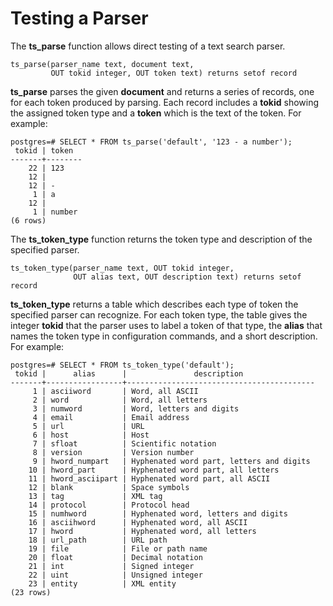 # Testing a Parser<a name="EN-US_TOPIC_0242370508"></a>

The  **ts\_parse**  function allows direct testing of a text search parser.

```
ts_parse(parser_name text, document text,
         OUT tokid integer, OUT token text) returns setof record
```

**ts\_parse**  parses the given  **document**  and returns a series of records, one for each token produced by parsing. Each record includes a  **tokid**  showing the assigned token type and a  **token**  which is the text of the token. For example:

```
postgres=# SELECT * FROM ts_parse('default', '123 - a number');
 tokid | token
-------+--------
    22 | 123
    12 |
    12 | -
     1 | a
    12 |
     1 | number
(6 rows)
```

The  **ts\_token\_type**  function returns the token type and description of the specified parser.

```
ts_token_type(parser_name text, OUT tokid integer,
              OUT alias text, OUT description text) returns setof record
```

**ts\_token\_type**  returns a table which describes each type of token the specified parser can recognize. For each token type, the table gives the integer  **tokid**  that the parser uses to label a token of that type, the  **alias**  that names the token type in configuration commands, and a short description. For example:

```
postgres=# SELECT * FROM ts_token_type('default');
 tokid |      alias      |               description                
-------+-----------------+------------------------------------------
     1 | asciiword       | Word, all ASCII
     2 | word            | Word, all letters
     3 | numword         | Word, letters and digits
     4 | email           | Email address
     5 | url             | URL
     6 | host            | Host
     7 | sfloat          | Scientific notation
     8 | version         | Version number
     9 | hword_numpart   | Hyphenated word part, letters and digits
    10 | hword_part      | Hyphenated word part, all letters
    11 | hword_asciipart | Hyphenated word part, all ASCII
    12 | blank           | Space symbols
    13 | tag             | XML tag
    14 | protocol        | Protocol head
    15 | numhword        | Hyphenated word, letters and digits
    16 | asciihword      | Hyphenated word, all ASCII
    17 | hword           | Hyphenated word, all letters
    18 | url_path        | URL path
    19 | file            | File or path name
    20 | float           | Decimal notation
    21 | int             | Signed integer
    22 | uint            | Unsigned integer
    23 | entity          | XML entity
(23 rows)
```

